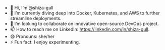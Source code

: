 - 👋 Hi, I’m @shiza-gull 
- 🌱 I’m currently diving deep into Docker, Kubernetes, and AWS to further streamline deployments.
- 💞️ I’m looking to collaborate on innovative open-source DevOps project.
- 📫 How to reach me on LinkedIn: https://linkedin.com/in/shiza-gull.
- 😄 Pronouns: she/her
- ⚡ Fun fact: I enjoy experimenting.

<!---
shiza-gull/shiza-gull is a ✨ special ✨ repository because its `README.md` (this file) appears on your GitHub profile.
You can click the Preview link to take a look at your changes.
--->
